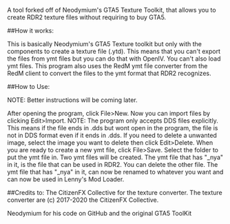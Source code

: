 A tool forked off of Neodymium's GTA5 Texture Toolkit, that allows you to create RDR2 texture files without requiring to buy GTA5. 

##How it works:

This is basically Neodymium's GTA5 Texture toolkit but only with the components to create a texture file (.ytd). This means that you can't export the files from ymt files but you can do that with OpenIV. You can't also load ymt files. This program also uses the RedM ymt file converter from the RedM client to convert the files to the ymt format that RDR2 recognizes.

##How to Use: 

NOTE: Better instructions will be coming later.

After opening the program, click File>New.
Now you can import files by clicking Edit>Import. NOTE: The program only accepts DDS files explicitly. This means if the file ends in .dds but wont open in the program, the file is not in DDS format even if it ends in .dds. If you need to delete a unwanted image, select the image you want to delete then click Edit>Delete.
When you are ready to create a new ymt file, click File>Save. Select the folder to put the ymt file in.
Two ymt files will be created. The ymt file that has "_nya" in it, is the file that can be used in RDR2. You can delete the other file.
The ymt file that has "_nya" in it, can now be renamed to whatever you want and can now be used in Lenny's Mod Loader.


##Credits to:
The CitizenFX Collective for the texture converter. The texture converter are (c) 2017-2020 the CitizenFX Collective.

Neodymium for his code on GitHub and the original GTA5 ToolKit
